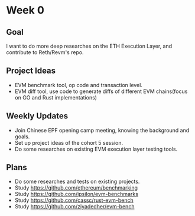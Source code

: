 # Week 0

## Goal

I want to do more deep researches on the ETH Execution Layer, and contribute to Reth/Revm's repo.

## Project Ideas

* EVM benchmark tool, op code and transaction level.
* EVM diff tool, use code to generate diffs of different EVM chains(focus on GO and Rust implementations)

## Weekly Updates

* Join Chinese EPF opening camp meeting, knowing the background and goals.
* Set up project ideas of the cohort 5 session.
* Do some researches on existing EVM execution layer testing tools.

## Plans

* Do some researches and tests on existing projects.
* Study <https://github.com/ethereum/benchmarking>
* Study <https://github.com/ipsilon/evm-benchmarks>
* Study <https://github.com/cassc/rust-evm-bench>
* Study <https://github.com/ziyadedher/evm-bench>
